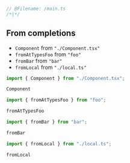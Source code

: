 ```ts
// @Filename: /main.ts
/*|*/
```

## From completions

- `Component` from `"./Component.tsx"`
- `fromAtTypesFoo` from `"foo"`
- `fromBar` from `"bar"`
- `fromLocal` from `"./local.ts"`

```ts
import { Component } from "./Component.tsx";

Component
```

```ts
import { fromAtTypesFoo } from "foo";

fromAtTypesFoo
```

```ts
import { fromBar } from "bar";

fromBar
```

```ts
import { fromLocal } from "./local.ts";

fromLocal
```

